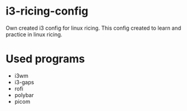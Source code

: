 # i3-ricing-config

Own created i3 config for linux ricing.
This config created to learn and practice in linux ricing.

# Used programs
- i3wm
- i3-gaps
- rofi
- polybar
- picom
